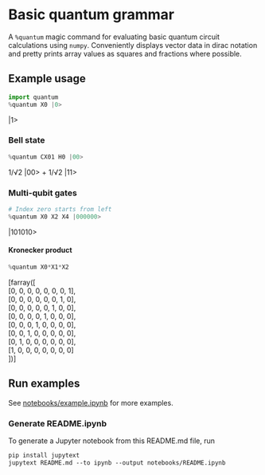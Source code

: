 # Basic quantum grammar

A `%quantum` magic command for evaluating basic quantum circuit calculations using `numpy`. Conveniently displays vector data in dirac notation and pretty prints array values as squares and fractions where possible.

## Example usage

```python
import quantum
%quantum X0 |0>
```

|1>

### Bell state

```python
%quantum CX01 H0 |00>
```

1/√2 |00> + 1/√2 |11>

### Multi-qubit gates

```python
# Index zero starts from left
%quantum X0 X2 X4 |000000>
```

|101010>

#### Kronecker product

```python
%quantum X0*X1*X2
```

[farray([\
[0, 0, 0, 0, 0, 0, 0, 1],\
[0, 0, 0, 0, 0, 0, 1, 0],\
[0, 0, 0, 0, 0, 1, 0, 0],\
[0, 0, 0, 0, 1, 0, 0, 0],\
[0, 0, 0, 1, 0, 0, 0, 0],\
[0, 0, 1, 0, 0, 0, 0, 0],\
[0, 1, 0, 0, 0, 0, 0, 0],\
[1, 0, 0, 0, 0, 0, 0, 0]\
])]

## Run examples

See [notebooks/example.ipynb](notebooks/example.ipynb) for more examples.

### Generate README.ipynb

To generate a Jupyter notebook from this README.md file, run

```markdown
pip install jupytext
jupytext README.md --to ipynb --output notebooks/README.ipynb
```
